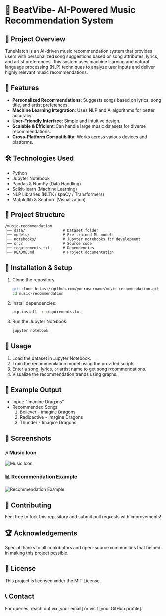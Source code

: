 # 🎵 BeatVibe- AI-Powered Music Recommendation System

## 📌 Project Overview
TuneMatch is an AI-driven music recommendation system that provides users with personalized song suggestions based on song attributes, lyrics, and artist preferences. This system uses machine learning and natural language processing (NLP) techniques to analyze user inputs and deliver highly relevant music recommendations.

## 🚀 Features
- **Personalized Recommendations**: Suggests songs based on lyrics, song title, and artist preferences.
- **Machine Learning Integration**: Uses NLP and AI algorithms for better accuracy.
- **User-Friendly Interface**: Simple and intuitive design.
- **Scalable & Efficient**: Can handle large music datasets for diverse recommendations.
- **Cross-Platform Compatibility**: Works across various devices and platforms.

## 🛠️ Technologies Used
- Python
- Jupyter Notebook
- Pandas & NumPy (Data Handling)
- Scikit-learn (Machine Learning)
- NLP Libraries (NLTK / spaCy / Transformers)
- Matplotlib & Seaborn (Visualization)

## 📂 Project Structure
```
/music-recommendation
│── data/                 # Dataset folder
│── models/               # Pre-trained ML models
│── notebooks/            # Jupyter notebooks for development
│── src/                  # Source code
│── requirements.txt      # Dependencies
│── README.md             # Project documentation
```

## 🔧 Installation & Setup
1. Clone the repository:
   ```bash
   git clone https://github.com/yourusername/music-recommendation.git
   cd music-recommendation
   ```
2. Install dependencies:
   ```bash
   pip install -r requirements.txt
   ```
3. Run the Jupyter Notebook:
   ```bash
   jupyter notebook
   ```

## 🎯 Usage
1. Load the dataset in Jupyter Notebook.
2. Train the recommendation model using the provided scripts.
3. Enter a song, lyrics, or artist name to get song recommendations.
4. Visualize the recommendation trends using graphs.

## 📌 Example Output
- Input: "Imagine Dragons"
- Recommended Songs:
  1. Believer - Imagine Dragons
  2. Radioactive - Imagine Dragons
  3. Thunder - Imagine Dragons

## 📸 Screenshots
### 🎶 Music Icon
![Music Icon](https://cdn-icons-png.flaticon.com/512/1384/1384061.png)
### 📊 Recommendation Example
![Recommendation Example](https://via.placeholder.com/600x300)

## 🤝 Contributing
Feel free to fork this repository and submit pull requests with improvements!

## 🏆 Acknowledgements
Special thanks to all contributors and open-source communities that helped in making this project possible.

## 📜 License
This project is licensed under the MIT License.

## 📞 Contact
For queries, reach out via [your email] or visit [your GitHub profile].
